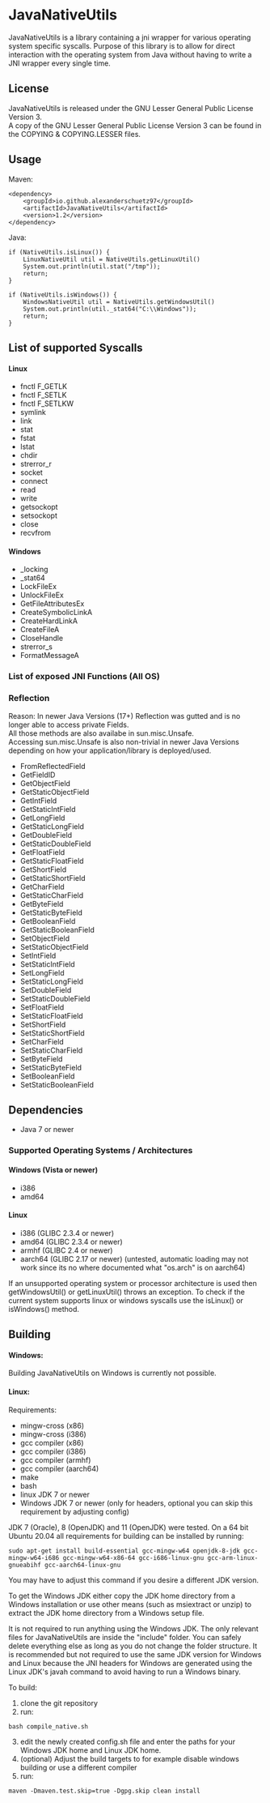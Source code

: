 # JavaNativeUtils
JavaNativeUtils is a library containing a jni wrapper for various operating system specific syscalls.
Purpose of this library is to allow for direct interaction with the operating system from Java 
without having to write a JNI wrapper every single time.


## License
JavaNativeUtils is released under the GNU Lesser General Public License Version 3. <br>
A copy of the GNU Lesser General Public License Version 3 can be found in the COPYING & COPYING.LESSER files.<br>

## Usage
Maven:
````
<dependency>
    <groupId>io.github.alexanderschuetz97</groupId>
    <artifactId>JavaNativeUtils</artifactId>
    <version>1.2</version>
</dependency>
````

Java:
````
if (NativeUtils.isLinux()) {
    LinuxNativeUtil util = NativeUtils.getLinuxUtil()
    System.out.println(util.stat("/tmp"));
    return;
}

if (NativeUtils.isWindows()) {
    WindowsNativeUtil util = NativeUtils.getWindowsUtil()
    System.out.println(util._stat64("C:\\Windows"));
    return;
}
````

## List of supported Syscalls
#### Linux
* fnctl F_GETLK
* fnctl F_SETLK
* fnctl F_SETLKW
* symlink
* link
* stat
* fstat
* lstat
* chdir
* strerror_r
* socket
* connect
* read
* write
* getsockopt
* setsockopt
* close
* recvfrom

#### Windows
* _locking
* _stat64
* LockFileEx
* UnlockFileEx
* GetFileAttributesEx
* CreateSymbolicLinkA
* CreateHardLinkA
* CreateFileA
* CloseHandle
* strerror_s
* FormatMessageA

### List of exposed JNI Functions (All OS)
### Reflection
Reason: In newer Java Versions (17+) Reflection was gutted and is no longer able to access private Fields. <br>
All those methods are also availabe in sun.misc.Unsafe. <br>
Accessing sun.misc.Unsafe is also non-trivial in newer Java Versions depending on how your application/library is deployed/used.
* FromReflectedField
* GetFieldID
* GetObjectField
* GetStaticObjectField
* GetIntField
* GetStaticIntField
* GetLongField
* GetStaticLongField
* GetDoubleField
* GetStaticDoubleField
* GetFloatField
* GetStaticFloatField
* GetShortField
* GetStaticShortField
* GetCharField
* GetStaticCharField
* GetByteField
* GetStaticByteField
* GetBooleanField
* GetStaticBooleanField
* SetObjectField
* SetStaticObjectField
* SetIntField
* SetStaticIntField
* SetLongField
* SetStaticLongField
* SetDoubleField
* SetStaticDoubleField
* SetFloatField
* SetStaticFloatField
* SetShortField
* SetStaticShortField
* SetCharField
* SetStaticCharField
* SetByteField
* SetStaticByteField
* SetBooleanField
* SetStaticBooleanField


## Dependencies
* Java 7 or newer

### Supported Operating Systems / Architectures
#### Windows (Vista or newer)
* i386 
* amd64
#### Linux
* i386 (GLIBC 2.3.4 or newer)
* amd64 (GLIBC 2.3.4 or newer)
* armhf (GLIBC 2.4 or newer)
* aarch64 (GLIBC 2.17 or newer) (untested, automatic loading may not work since its no where documented what "os.arch" is on aarch64)

If an unsupported operating system or processor architecture is used then getWindowsUtil() or getLinuxUtil() throws an exception.
To check if the current system supports linux or windows syscalls use the isLinux() or isWindows() method.

## Building
#### Windows:
Building JavaNativeUtils on Windows is currently not possible.
#### Linux:
Requirements:
* mingw-cross (x86)
* mingw-cross (i386)
* gcc compiler (x86)
* gcc compiler (i386)
* gcc compiler (armhf)
* gcc compiler (aarch64)
* make
* bash
* linux JDK 7 or newer
* Windows JDK 7 or newer (only for headers, optional you can skip this requirement by adjusting config)

JDK 7 (Oracle), 8 (OpenJDK) and 11 (OpenJDK) were tested.
On a 64 bit Ubuntu 20.04 all requirements for building can be installed by running:
````
sudo apt-get install build-essential gcc-mingw-w64 openjdk-8-jdk gcc-mingw-w64-i686 gcc-mingw-w64-x86-64 gcc-i686-linux-gnu gcc-arm-linux-gnueabihf gcc-aarch64-linux-gnu 
````
You may have to adjust this command if you desire a different JDK version.

To get the Windows JDK either copy the JDK home directory from a Windows installation or use other means
(such as msiextract or unzip) to extract the JDK home directory from a Windows setup file.

It is not required to run anything using the Windows JDK. The only relevant files for JavaNativeUtils
are inside the "include" folder. You can safely delete everything else as long as you do not change the folder structure.
It is recommended but not required to use the same JDK version for Windows and Linux because the
JNI headers for Windows are generated using the Linux JDK's javah command to avoid having to run a Windows binary.

To build:
1. clone the git repository
2. run:
````
bash compile_native.sh
````
3. edit the newly created config.sh file and enter the paths for your Windows JDK home and Linux JDK home.
4. (optional) Adjust the build targets to for example disable windows building or use a different compiler
5. run:
````
maven -Dmaven.test.skip=true -Dgpg.skip clean install
````
